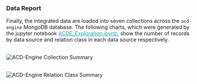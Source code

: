 ### Data Report

Finally, the integrated data are loaded into seven collections across the `acd-engine` MongoDB database. The following charts, which were generated by the jupyter notebook [ACDE_Exploration.ipynb](https://github.com/acd-engine/jupyterbook/blob/main/integration%20notebooks/ACDE_Exploration.ipynb), show the number of records by data source and relation class in each data source respectively.
<br><br>

![ACD-Engine Collection Summary](./images/ivy_images/ACDE_collection_summary.png)
<br><br>

![ACD-Engine Relation Class Summary](./images/ivy_images/ACDE_relation_class_summary.png)

<style>
  a {
    color: #1ea5a6 !important;
  }
</style>